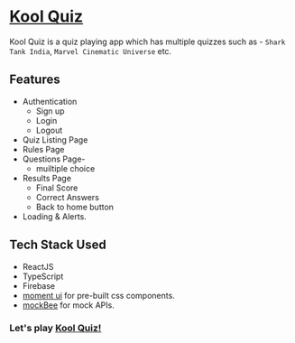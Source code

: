 # [Kool Quiz](https://koolquizz.netlify.app/)

Kool Quiz is a quiz playing app which has multiple quizzes such as - `Shark Tank India`, `Marvel Cinematic Universe` etc.

## Features

- Authentication
  - Sign up
  - Login
  - Logout
- Quiz Listing Page
- Rules Page
- Questions Page-
  - muiltiple choice
- Results Page
  - Final Score
  - Correct Answers
  - Back to home button
- Loading & Alerts.

## Tech Stack Used

- ReactJS
- TypeScript
- Firebase
- [moment ui](https://momentui.netlify.app/) for pre-built css components.
- [mockBee](https://mockbee.netlify.app/docs/introduction/) for mock APIs.

### Let's play [Kool Quiz!](https://koolquizz.netlify.app/)
